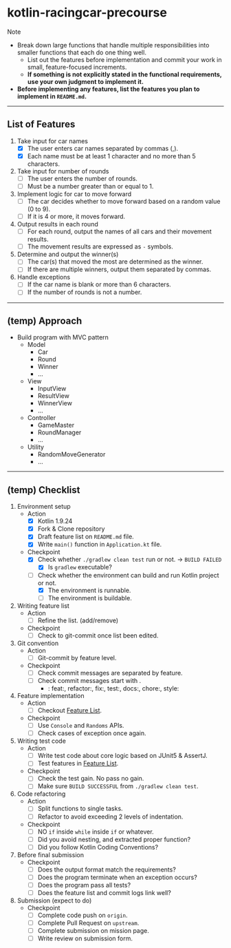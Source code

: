 # kotlin-racingcar-precourse

> [!NOTE]
> - Break down large functions that handle multiple responsibilities into smaller functions that each do one thing well.
>   - List out the features before implementation and commit your work in small, feature-focused increments.
>   - **If something is not explicitly stated in the functional requirements, use your own judgment to implement it.**
> - **Before implementing any features, list the features you plan to implement in `README.md`.**

---

## List of Features

1. Take input for car names
    - [x] The user enters car names separated by commas (,).
    - [x] Each name must be at least 1 character and no more than 5 characters.
2. Take input for number of rounds
    - [ ] The user enters the number of rounds.
    - [ ] Must be a number greater than or equal to 1.
3. Implement logic for car to move forward
    - [ ] The car decides whether to move forward based on a random value (0 to 9).
    - [ ] If it is 4 or more, it moves forward.
4. Output results in each round
    - [ ] For each round, output the names of all cars and their movement results.
    - [ ] The movement results are expressed as `-` symbols.
5. Determine and output the winner(s)
    - [ ] The car(s) that moved the most are determined as the winner.
    - [ ] If there are multiple winners, output them separated by commas.
6. Handle exceptions
    - [ ] If the car name is blank or more than 6 characters.
    - [ ] If the number of rounds is not a number.

---

## (temp) Approach

- Build program with MVC pattern
    - Model
        - Car
        - Round
        - Winner
        - ...
    - View
        - InputView
        - ResultView
        - WinnerView
        - ...
    - Controller
        - GameMaster
        - RoundManager
        - ...
    - Utility
        - RandomMoveGenerator
        - ...

---

## (temp) Checklist

1. Environment setup
    - Action
      - [x] Kotlin 1.9.24
      - [x] Fork & Clone repository
      - [x] Draft feature list on `README.md` file.
      - [x] Write `main()` function in `Application.kt` file.
    - Checkpoint
      - [x] Check whether `./gradlew clean test` run or not. -> `BUILD FAILED`
        - [x] Is `gradlew` executable?
      - [ ] Check whether the environment can build and run Kotlin project or not.
        - [x] The environment is runnable.
        - [ ] The environment is buildable.
2. Writing feature list
    - Action
      - [ ] Refine the list. (add/remove)
    - Checkpoint
      - [ ] Check to git-commit once list been edited.
3. Git convention
    - Action
      - [ ] Git-commit by feature level.
    - Checkpoint
      - [ ] Check commit messages are separated by feature.
      - [ ] Check commit messages start with <types>.
          - <types>: feat:, refactor:, fix:, test:, docs:, chore:, style:
4. Feature implementation
    - Action
      - [ ] Checkout [Feature List](#List-of-Features).
    - Checkpoint
      - [ ] Use `Console` and `Randoms` APIs.
      - [ ] Check cases of exception once again.
5. Writing test code
    - Action
      - [ ] Write test code about core logic based on JUnit5 & AssertJ.
      - [ ] Test features in [Feature List](#List-of-Features).
    - Checkpoint
      - [ ] Check the test gain. No pass no gain.
      - [ ] Make sure `BUILD SUCCESSFUL` from `./gradlew clean test`.
6. Code refactoring
    - Action
      - [ ] Split functions to single tasks.
      - [ ] Refactor to avoid exceeding 2 levels of indentation.
    - Checkpoint
      - [ ] NO `if` inside `while` inside `if` or whatever.
      - [ ] Did you avoid nesting, and extracted proper function?
      - [ ] Did you follow Kotlin Coding Conventions?
7. Before final submission
    - Checkpoint
      - [ ] Does the output format match the requirements?
      - [ ] Does the program terminate when an exception occurs?
      - [ ] Does the program pass all tests?
      - [ ] Does the feature list and commit logs link well?
8. Submission (expect to do)
    - Checkpoint
      - [ ] Complete code push on `origin`.
      - [ ] Complete Pull Request on `upstream`.
      - [ ] Complete submission on mission page.
      - [ ] Write review on submission form.
